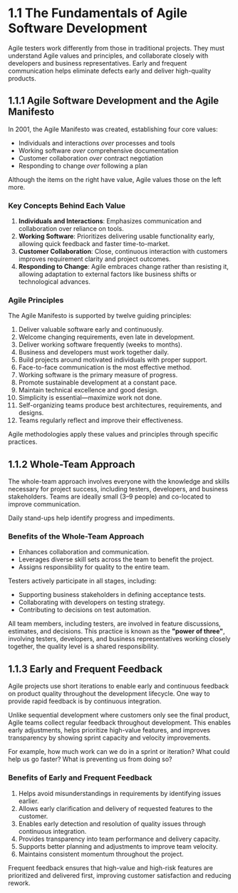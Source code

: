 # 1.1 The Fundamentals of Agile Software Development

Agile testers work differently from those in traditional projects. They must understand Agile values and principles, and collaborate closely with developers and business representatives. Early and frequent communication helps eliminate defects early and deliver high-quality products.

## 1.1.1 Agile Software Development and the Agile Manifesto

In 2001, the Agile Manifesto was created, establishing four core values:

- Individuals and interactions *over* processes and tools  
- Working software *over* comprehensive documentation  
- Customer collaboration *over* contract negotiation  
- Responding to change *over* following a plan  

Although the items on the right have value, Agile values those on the left more.

### Key Concepts Behind Each Value

1. **Individuals and Interactions**: Emphasizes communication and collaboration over reliance on tools.  
2. **Working Software**: Prioritizes delivering usable functionality early, allowing quick feedback and faster time-to-market.  
3. **Customer Collaboration**: Close, continuous interaction with customers improves requirement clarity and project outcomes.  
4. **Responding to Change**: Agile embraces change rather than resisting it, allowing adaptation to external factors like business shifts or technological advances.

### Agile Principles

The Agile Manifesto is supported by twelve guiding principles:

1. Deliver valuable software early and continuously.
2. Welcome changing requirements, even late in development.
3. Deliver working software frequently (weeks to months).
4. Business and developers must work together daily.
5. Build projects around motivated individuals with proper support.
6. Face-to-face communication is the most effective method.
7. Working software is the primary measure of progress.
8. Promote sustainable development at a constant pace.
9. Maintain technical excellence and good design.
10. Simplicity is essential—maximize work not done.
11. Self-organizing teams produce best architectures, requirements, and designs.
12. Teams regularly reflect and improve their effectiveness.

Agile methodologies apply these values and principles through specific practices.

## 1.1.2 Whole-Team Approach

The whole-team approach involves everyone  with the knowledge and skills necessary for project success, including testers, developers, and business stakeholders. Teams are ideally small (3–9 people) and co-located to improve communication.

Daily stand-ups help identify progress and impediments.

### Benefits of the Whole-Team Approach

- Enhances collaboration and communication.
- Leverages diverse skill sets across the team to benefit the project.
- Assigns responsibility for quality to the entire team.

Testers actively participate in all stages, including:

- Supporting business stakeholders in defining acceptance tests.
- Collaborating with developers on testing strategy.
- Contributing to decisions on test automation.

All team members, including testers, are involved in feature discussions, estimates, and decisions. This practice is known as the **"power of three"**, involving testers, developers, and business representatives working closely together, the quality level is a shared responsibility.

## 1.1.3 Early and Frequent Feedback

Agile projects use short iterations to enable early and continuous feedback on product quality throughout the development lifecycle. One way to provide rapid feedback is by continuous integration.

Unlike sequential development where customers only see the final product, Agile teams collect regular feedback throughout development. This enables early adjustments, helps prioritize high-value features, and improves transparency by showing sprint capacity and velocity improvements. 

For example, how much work can we do in a sprint or iteration? What could help us go faster? What is preventing us from doing so?

### Benefits of Early and Frequent Feedback

1. Helps avoid misunderstandings in requirements by identifying issues earlier.
2. Allows early clarification and delivery of requested features to the customer.
3. Enables early detection and resolution of quality issues through continuous integration.
4. Provides transparency into team performance and delivery capacity.
5. Supports better planning and adjustments to improve team velocity.
6. Maintains consistent momentum throughout the project.

Frequent feedback ensures that high-value and high-risk features are prioritized and delivered first, improving customer satisfaction and reducing rework.
